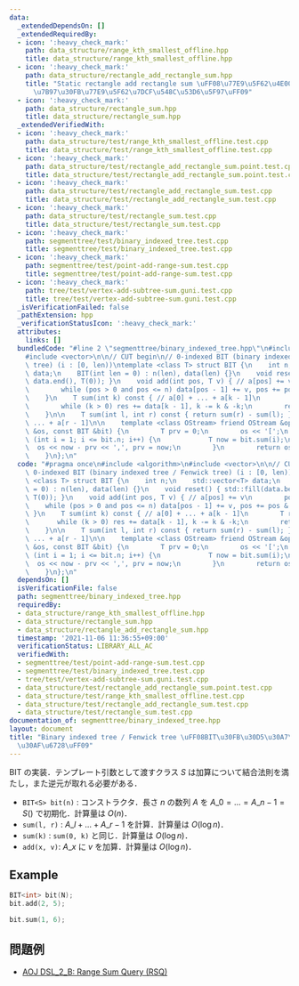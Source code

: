 ```yaml
---
data:
  _extendedDependsOn: []
  _extendedRequiredBy:
  - icon: ':heavy_check_mark:'
    path: data_structure/range_kth_smallest_offline.hpp
    title: data_structure/range_kth_smallest_offline.hpp
  - icon: ':heavy_check_mark:'
    path: data_structure/rectangle_add_rectangle_sum.hpp
    title: "Static rectangle add rectangle sum \uFF08\u77E9\u5F62\u4E00\u69D8\u52A0\
      \u7B97\u30FB\u77E9\u5F62\u7DCF\u548C\u53D6\u5F97\uFF09"
  - icon: ':heavy_check_mark:'
    path: data_structure/rectangle_sum.hpp
    title: data_structure/rectangle_sum.hpp
  _extendedVerifiedWith:
  - icon: ':heavy_check_mark:'
    path: data_structure/test/range_kth_smallest_offline.test.cpp
    title: data_structure/test/range_kth_smallest_offline.test.cpp
  - icon: ':heavy_check_mark:'
    path: data_structure/test/rectangle_add_rectangle_sum.point.test.cpp
    title: data_structure/test/rectangle_add_rectangle_sum.point.test.cpp
  - icon: ':heavy_check_mark:'
    path: data_structure/test/rectangle_add_rectangle_sum.test.cpp
    title: data_structure/test/rectangle_add_rectangle_sum.test.cpp
  - icon: ':heavy_check_mark:'
    path: data_structure/test/rectangle_sum.test.cpp
    title: data_structure/test/rectangle_sum.test.cpp
  - icon: ':heavy_check_mark:'
    path: segmenttree/test/binary_indexed_tree.test.cpp
    title: segmenttree/test/binary_indexed_tree.test.cpp
  - icon: ':heavy_check_mark:'
    path: segmenttree/test/point-add-range-sum.test.cpp
    title: segmenttree/test/point-add-range-sum.test.cpp
  - icon: ':heavy_check_mark:'
    path: tree/test/vertex-add-subtree-sum.guni.test.cpp
    title: tree/test/vertex-add-subtree-sum.guni.test.cpp
  _isVerificationFailed: false
  _pathExtension: hpp
  _verificationStatusIcon: ':heavy_check_mark:'
  attributes:
    links: []
  bundledCode: "#line 2 \"segmenttree/binary_indexed_tree.hpp\"\n#include <algorithm>\n\
    #include <vector>\n\n// CUT begin\n// 0-indexed BIT (binary indexed tree / Fenwick\
    \ tree) (i : [0, len))\ntemplate <class T> struct BIT {\n    int n;\n    std::vector<T>\
    \ data;\n    BIT(int len = 0) : n(len), data(len) {}\n    void reset() { std::fill(data.begin(),\
    \ data.end(), T(0)); }\n    void add(int pos, T v) { // a[pos] += v\n        pos++;\n\
    \        while (pos > 0 and pos <= n) data[pos - 1] += v, pos += pos & -pos;\n\
    \    }\n    T sum(int k) const { // a[0] + ... + a[k - 1]\n        T res = 0;\n\
    \        while (k > 0) res += data[k - 1], k -= k & -k;\n        return res;\n\
    \    }\n\n    T sum(int l, int r) const { return sum(r) - sum(l); } // a[l] +\
    \ ... + a[r - 1]\n\n    template <class OStream> friend OStream &operator<<(OStream\
    \ &os, const BIT &bit) {\n        T prv = 0;\n        os << '[';\n        for\
    \ (int i = 1; i <= bit.n; i++) {\n            T now = bit.sum(i);\n          \
    \  os << now - prv << ',', prv = now;\n        }\n        return os << ']';\n\
    \    }\n};\n"
  code: "#pragma once\n#include <algorithm>\n#include <vector>\n\n// CUT begin\n//\
    \ 0-indexed BIT (binary indexed tree / Fenwick tree) (i : [0, len))\ntemplate\
    \ <class T> struct BIT {\n    int n;\n    std::vector<T> data;\n    BIT(int len\
    \ = 0) : n(len), data(len) {}\n    void reset() { std::fill(data.begin(), data.end(),\
    \ T(0)); }\n    void add(int pos, T v) { // a[pos] += v\n        pos++;\n    \
    \    while (pos > 0 and pos <= n) data[pos - 1] += v, pos += pos & -pos;\n   \
    \ }\n    T sum(int k) const { // a[0] + ... + a[k - 1]\n        T res = 0;\n \
    \       while (k > 0) res += data[k - 1], k -= k & -k;\n        return res;\n\
    \    }\n\n    T sum(int l, int r) const { return sum(r) - sum(l); } // a[l] +\
    \ ... + a[r - 1]\n\n    template <class OStream> friend OStream &operator<<(OStream\
    \ &os, const BIT &bit) {\n        T prv = 0;\n        os << '[';\n        for\
    \ (int i = 1; i <= bit.n; i++) {\n            T now = bit.sum(i);\n          \
    \  os << now - prv << ',', prv = now;\n        }\n        return os << ']';\n\
    \    }\n};\n"
  dependsOn: []
  isVerificationFile: false
  path: segmenttree/binary_indexed_tree.hpp
  requiredBy:
  - data_structure/range_kth_smallest_offline.hpp
  - data_structure/rectangle_sum.hpp
  - data_structure/rectangle_add_rectangle_sum.hpp
  timestamp: '2021-11-06 11:36:55+09:00'
  verificationStatus: LIBRARY_ALL_AC
  verifiedWith:
  - segmenttree/test/point-add-range-sum.test.cpp
  - segmenttree/test/binary_indexed_tree.test.cpp
  - tree/test/vertex-add-subtree-sum.guni.test.cpp
  - data_structure/test/rectangle_add_rectangle_sum.point.test.cpp
  - data_structure/test/range_kth_smallest_offline.test.cpp
  - data_structure/test/rectangle_add_rectangle_sum.test.cpp
  - data_structure/test/rectangle_sum.test.cpp
documentation_of: segmenttree/binary_indexed_tree.hpp
layout: document
title: "Binary indexed tree / Fenwick tree \uFF08BIT\u30FB\u30D5\u30A7\u30CB\u30C3\
  \u30AF\u6728\uFF09"
---
```


BIT の実装．テンプレート引数として渡すクラス $S$ は加算について結合法則を満たし，また逆元が取れる必要がある．

- `BIT<S> bit(n)` : コンストラクタ．長さ $n$ の数列 $A$ を $A\_0 = \dots = A\_{n - 1} = S()$ で初期化．計算量は $O(n)$．
- `sum(l, r)` : $A\_l + \dots + A\_{r - 1}$ を計算．計算量は $O(\log n)$．
- `sum(k)` : `sum(0, k)` と同じ．計算量は $O(\log n)$．
- `add(x, v)`: $A\_x$ に $v$ を加算．計算量は $O(\log n)$．

## Example

```cpp
BIT<int> bit(N);
bit.add(2, 5);

bit.sum(1, 6);
```

## 問題例

- [AOJ DSL_2_B: Range Sum Query (RSQ)](https://judge.u-aizu.ac.jp/onlinejudge/description.jsp?id=DSL_2_B)
